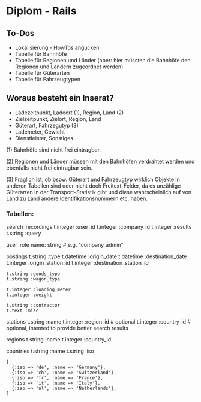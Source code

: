 Diplom - Rails
==============

To-Dos
--------------
* Lokalisierung - HowTos angucken
* Tabelle für Bahnhöfe
* Tabelle für Regionen und Länder (aber: hier müssten die Bahnhöfe den Regionen und Ländern zugeordnet werden)
* Tabelle für Güterarten
* Tabelle für Fahrzeugtypen

Woraus besteht ein Inserat?
---------------------------

* Ladezeitpunkt, Ladeort (1), Region, Land (2)
* Zielzeitpunkt, Zielort, Region, Land 
* Güterart, Fahrzegutyp (3)
* Lademeter, Gewicht
* Dienstleister, Sonstiges

(1)  Bahnhöfe sind nicht frei eintragbar.

(2)  Regionen und Länder müssen mit den Bahnhöfen verdrahtet werden und ebenfalls nicht frei eintragbar sein.

(3)  Fraglich ist, ob bspw. Güterart und Fahrzeugtyp wirklich Objekte in anderen Tabellen sind oder nicht doch Freitext-Felder, da es unzählige Güterarten in der Transport-Statistik gibt und diese wahrscheinlich auf von Land zu Land andere Identifikationsnummern etc. haben.

### Tabellen:
  
  search_recordings
    t.integer :user_id
    t.integer :company_id
    t.integer :results
    t.string :query
  
  user_role
    name: string # e.g. "company_admin"
    
  postings
    t.string :type
    t.datetime :origin_date
    t.datetime :destination_date
    t.integer :origin_station_id
    t.integer :destination_station_id
    
    t.string :goods_type
    t.string :wagon_type
    
    t.integer :loading_meter
    t.integer :weight
    
    t.string :contractor
    t.text :misc


  stations
    t.string :name
    t.integer :region_id    # optional
    t.integer :country_id   # optional, intented to provide better search results
    
  regions
    t.string :name
    t.integer :country_id
    
  countries
    t.string :name
    t.string :iso
    
    [
      {:iso => 'de', :name => 'Germany'},
      {:iso => 'ch', :name => 'Switzerland'},
      {:iso => 'fr', :name => 'France'},
      {:iso => 'it', :name => 'Italy'},
      {:iso => 'nl', :name => 'Netherlands'},
    ]

